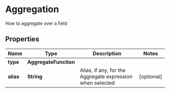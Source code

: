 

# Aggregation

How to aggregate over a field

## Properties

Name | Type | Description | Notes
------------ | ------------- | ------------- | -------------
**type** | **AggregateFunction** |  | 
**alias** | **String** | Alias, if any, for the Aggregate expression when selected |  [optional]



